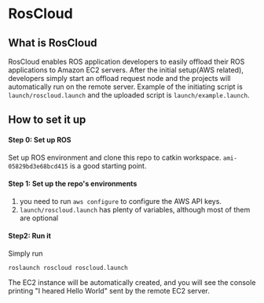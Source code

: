 # RosCloud 



## What is RosCloud 

RosCloud enables ROS application developers to easily offload their ROS applications to Amazon EC2 servers. After the initial setup(AWS related), developers simply start an offload request node and the projects will automatically run on the remote server. Example of the initiating script is ```launch/roscloud.launch``` and the uploaded script is ```launch/example.launch```. 



## How to set it up

#### Step 0: Set up ROS
Set up ROS environment and clone this repo to catkin workspace. ```ami-05829bd3e68bcd415``` is a good starting point. 


#### Step 1:  Set up the repo's environments

1. you need to run ```aws configure``` to configure the AWS API keys. 
2. ```launch/roscloud.launch``` has plenty of variables, although most of them are optional


#### Step2: Run it 
Simply run 

````
roslaunch roscloud roscloud.launch 
````

The EC2 instance will be automatically created, and you will see the console printing "I heared Hello World" sent by the remote EC2 server. 





